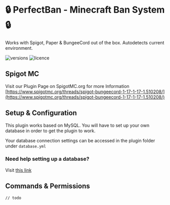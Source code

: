 # 🔒 PerfectBan - Minecraft Ban System 🔒

Works with Spigot, Paper & BungeeCord out of the box. Autodetects current environment.

![versions](https://img.shields.io/badge/versions-1.8.x%20--%201.17.x-blue)
![licence](https://img.shields.io/github/license/PerfectBan/PerfectBan)

## Spigot MC

Visit our Plugin Page on SpigotMC.org for more Information
[https://www.spigotmc.org/threads/spigot-bungeecord-1-17-1-17-1.510208/](https://www.spigotmc.org/threads/spigot-bungeecord-1-17-1-17-1.510208/)

## Setup & Configuration

This plugin works based on MySQL. You will have to set up your own database in order to get the plugin to work.

Your database connection settings can be accessed in the plugin folder under `database.yml`

### Need help setting up a database?

Visit [this link](https://dev.mysql.com/doc/mysql-getting-started/en/)

## Commands & Permissions

`// todo`